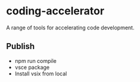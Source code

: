 # coding-accelerator
A range of tools for accelerating code development.

## Publish

- npm run compile
- vsce package
- Install vsix from local
